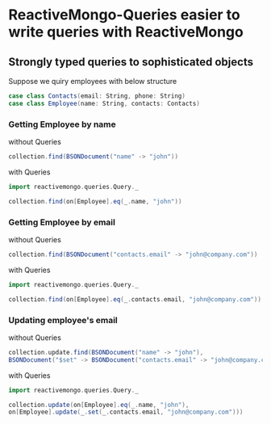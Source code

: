 # ReactiveMongo-Queries easier to write queries with ReactiveMongo

## Strongly typed queries to sophisticated objects

Suppose we quiry employees with below structure
```scala
case class Contacts(email: String, phone: String)
case class Employee(name: String, contacts: Contacts)
```

### Getting Employee by name 
without Queries

```scala
collection.find(BSONDocument("name" -> "john"))
```
with Queries

```scala
import reactivemongo.queries.Query._

collection.find(on[Employee].eq(_.name, "john"))
```

### Getting Employee by email
without Queries

```scala
collection.find(BSONDocument("contacts.email" -> "john@company.com"))
```
with Queries

```scala
import reactivemongo.queries.Query._

collection.find(on[Employee].eq(_.contacts.email, "john@company.com"))
```

### Updating employee's email
without Queries

```scala
collection.update.find(BSONDocument("name" -> "john"), 
BSONDocument("$set" -> BSONDocument("contacts.email" -> "john@company.com")))
```
with Queries

```scala
import reactivemongo.queries.Query._

collection.update(on[Employee].eq(_.name, "john"), 
on[Employee].update(_.set(_.contacts.email, "john@company.com")))
```





